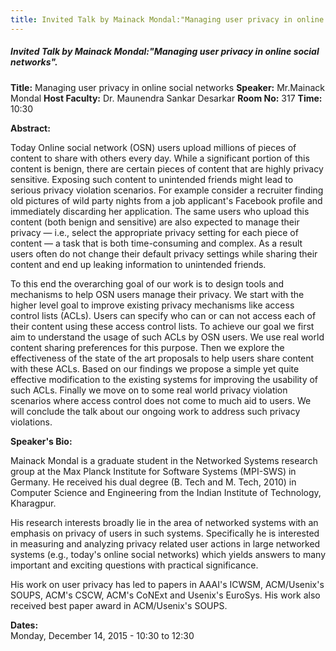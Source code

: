 ```yaml
---
title: Invited Talk by Mainack Mondal:"Managing user privacy in online social networks".
---
```


##### **Invited Talk by Mainack Mondal:"Managing user privacy in online social networks".**
**Title:** Managing user privacy in online social networks
**Speaker:** Mr.Mainack Mondal
**Host Faculty:** Dr. Maunendra Sankar Desarkar
**Room No:** 317
**Time:** 10:30

**Abstract:**

Today Online social network (OSN) users upload millions of pieces of content to share with others every day. While a significant portion of this content is benign, there are certain pieces of content that are highly privacy sensitive. Exposing such content to unintended friends might lead to serious privacy violation scenarios. For example consider a recruiter finding old pictures of wild party nights from a job applicant's Facebook profile and immediately discarding her application. The same users who upload this content (both benign and sensitive) are also expected to manage their privacy — i.e., select the appropriate privacy setting for each piece of content — a task that is both time-consuming and complex. As a result users often do not change their default privacy settings while sharing their content and end up leaking information to unintended friends.

To this end the overarching goal of our work is to design tools and mechanisms to help OSN users manage their privacy. We start with the higher level goal to improve existing privacy mechanisms like access control lists (ACLs). Users can specify who can or can not access each of their content using these access control lists. To achieve our goal we first aim to understand the usage of such ACLs by OSN users. We use real world content sharing preferences for this purpose. Then we explore the effectiveness of the state of the art proposals to help users share content with these ACLs. Based on our findings we propose a simple yet quite effective modification to the existing systems for improving the usability of such ACLs. Finally we move on to some real world privacy violation scenarios where access control does not come to much aid to users. We will conclude the talk about our ongoing work to address such privacy violations.

**Speaker's Bio:​**  

Mainack Mondal is a graduate student in the Networked Systems research group at the Max Planck Institute for Software Systems (MPI-SWS) in Germany. He received his dual degree (B. Tech and M. Tech, 2010) in Computer Science and Engineering from the Indian Institute of Technology, Kharagpur.

His research interests broadly lie in the area of networked systems with an emphasis on privacy of users in such systems. Specifically he is interested in measuring and analyzing privacy related user actions in large networked systems (e.g., today's online social networks) which yields answers to many important and exciting questions with practical significance.

His work on user privacy has led to papers in AAAI's ICWSM, ACM/Usenix's SOUPS, ACM's CSCW, ACM's CoNExt and Usenix's EuroSys. His work also received best paper award in ACM/Usenix's SOUPS.

**Dates:**  
Monday, December 14, 2015 - 10:30 to 12:30
